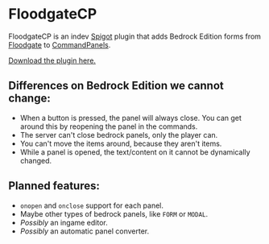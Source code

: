 # FloodgateCP
FloodgateCP is an indev [Spigot](https://www.spigotmc.org/) plugin that adds Bedrock Edition forms from [Floodgate](https://github.com/GeyserMC/Floodgate) to [CommandPanels](https://www.spigotmc.org/resources/command-panels-custom-guis.67788/).

[Download the plugin here.](https://github.com/MangoSwirl/FloodgateCP/releases)

## Differences on Bedrock Edition we cannot change:
- When a button is pressed, the panel will always close. You can get around this by reopening the panel in the commands.
- The server can't close bedrock panels, only the player can.
- You can't move the items around, because they aren't items.
- While a panel is opened, the text/content on it cannot be dynamically changed.
## Planned features:
- `onopen` and `onclose` support for each panel.
- Maybe other types of bedrock panels, like `FORM` or `MODAL`.
- _Possibly_ an ingame editor.
- _Possibly_ an automatic panel converter.
